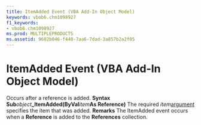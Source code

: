 ```yaml
---
title: ItemAdded Event (VBA Add-In Object Model)
keywords: vbob6.chm1098927
f1_keywords:
- vbob6.chm1098927
ms.prod: MULTIPLEPRODUCTS
ms.assetid: 9602b046-f440-7aa6-7dad-3a857b2a2f05
---
```



# ItemAdded Event (VBA Add-In Object Model)



Occurs after a reference is added.
 **Syntax**
 **Sub**_object_**_ItemAdded(ByVal**_item_**As Reference)**
The required  _item_[argument](vbe-glossary.md) specifies the item that was added.
 **Remarks**
The ItemAdded event occurs when a  **Reference** is added to the **References** collection.

